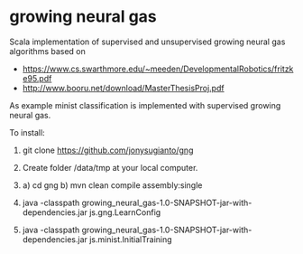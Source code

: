 # growing neural gas

Scala implementation of supervised and unsupervised growing neural gas algorithms based on
- https://www.cs.swarthmore.edu/~meeden/DevelopmentalRobotics/fritzke95.pdf
- http://www.booru.net/download/MasterThesisProj.pdf

As example minist classification is implemented with supervised growing neural gas.

To install:

1. git clone https://github.com/jonysugianto/gng

2. Create folder /data/tmp at your local computer.

3. a) cd gng
   b) mvn clean compile assembly:single
   
4. java -classpath growing_neural_gas-1.0-SNAPSHOT-jar-with-dependencies.jar js.gng.LearnConfig

5. java -classpath growing_neural_gas-1.0-SNAPSHOT-jar-with-dependencies.jar js.minist.InitialTraining

